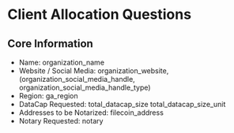 # Client Allocation Questions

## Core Information
- Name: organization_name
- Website / Social Media: organization_website, (organization_social_media_handle, organization_social_media_handle_type)
- Region: ga_region
- DataCap Requested: total_datacap_size total_datacap_size_unit
- Addresses to be Notarized: filecoin_address
- Notary Requested: notary
